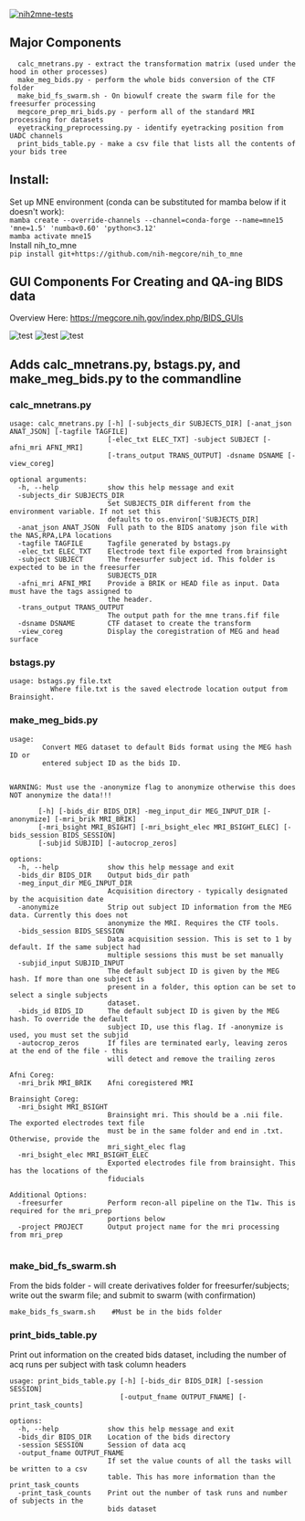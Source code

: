 [![nih2mne-tests](https://github.com/nih-megcore/nih_to_mne/actions/workflows/nih2mne-actions.yml/badge.svg?branch=master)](https://github.com/nih-megcore/nih_to_mne/actions/workflows/nih2mne-actions.yml)

## Major Components
```
  calc_mnetrans.py - extract the transformation matrix (used under the hood in other processes)
  make_meg_bids.py - perform the whole bids conversion of the CTF folder
  make_bid_fs_swarm.sh - On biowulf create the swarm file for the freesurfer processing
  megcore_prep_mri_bids.py - perform all of the standard MRI processing for datasets
  eyetracking_preprocessing.py - identify eyetracking position from UADC channels
  print_bids_table.py - make a csv file that lists all the contents of your bids tree
```

## Install:
Set up MNE environment (conda can be substituted for mamba below if it doesn't work):<br>
```mamba create --override-channels --channel=conda-forge --name=mne15 'mne=1.5' 'numba<0.60' 'python<3.12'``` <br>
```mamba activate mne15```<br>
Install nih_to_mne<br>
```pip install git+https://github.com/nih-megcore/nih_to_mne```

## GUI Components For Creating and QA-ing BIDS data
Overview Here: https://megcore.nih.gov/index.php/BIDS_GUIs

![test](images/Project_panel_view.png)
![test](images/Subject_panel_switch_task_epochs.png)
![test](images/Plot_mri_views.png)


## Adds calc_mnetrans.py, bstags.py, and make_meg_bids.py to the commandline

### calc_mnetrans.py
```
usage: calc_mnetrans.py [-h] [-subjects_dir SUBJECTS_DIR] [-anat_json ANAT_JSON] [-tagfile TAGFILE]
                        [-elec_txt ELEC_TXT] -subject SUBJECT [-afni_mri AFNI_MRI]
                        [-trans_output TRANS_OUTPUT] -dsname DSNAME [-view_coreg]

optional arguments:
  -h, --help            show this help message and exit
  -subjects_dir SUBJECTS_DIR
                        Set SUBJECTS_DIR different from the environment variable. If not set this
                        defaults to os.environ['SUBJECTS_DIR]
  -anat_json ANAT_JSON  Full path to the BIDS anatomy json file with the NAS,RPA,LPA locations
  -tagfile TAGFILE      Tagfile generated by bstags.py
  -elec_txt ELEC_TXT    Electrode text file exported from brainsight
  -subject SUBJECT      The freesurfer subject id. This folder is expected to be in the freesurfer
                        SUBJECTS_DIR
  -afni_mri AFNI_MRI    Provide a BRIK or HEAD file as input. Data must have the tags assigned to
                        the header.
  -trans_output TRANS_OUTPUT
                        The output path for the mne trans.fif file
  -dsname DSNAME        CTF dataset to create the transform
  -view_coreg           Display the coregistration of MEG and head surface
```

### bstags.py
```
usage: bstags.py file.txt
          Where file.txt is the saved electrode location output from Brainsight.
```

### make_meg_bids.py
```
usage: 
        Convert MEG dataset to default Bids format using the MEG hash ID or 
        entered subject ID as the bids ID.        
        

WARNING: Must use the -anonymize flag to anonymize otherwise this does NOT anonymize the data!!!
        
       [-h] [-bids_dir BIDS_DIR] -meg_input_dir MEG_INPUT_DIR [-anonymize] [-mri_brik MRI_BRIK]
       [-mri_bsight MRI_BSIGHT] [-mri_bsight_elec MRI_BSIGHT_ELEC] [-bids_session BIDS_SESSION]
       [-subjid SUBJID] [-autocrop_zeros]

options:
  -h, --help            show this help message and exit
  -bids_dir BIDS_DIR    Output bids_dir path
  -meg_input_dir MEG_INPUT_DIR
                        Acquisition directory - typically designated by the acquisition date
  -anonymize            Strip out subject ID information from the MEG data. Currently this does not
                        anonymize the MRI. Requires the CTF tools.
  -bids_session BIDS_SESSION
                        Data acquisition session. This is set to 1 by default. If the same subject had
                        multiple sessions this must be set manually
  -subjid_input SUBJID_INPUT
                        The default subject ID is given by the MEG hash. If more than one subject is
                        present in a folder, this option can be set to select a single subjects
                        dataset.
  -bids_id BIDS_ID      The default subject ID is given by the MEG hash. To override the default
                        subject ID, use this flag. If -anonymize is used, you must set the subjid
  -autocrop_zeros       If files are terminated early, leaving zeros at the end of the file - this
                        will detect and remove the trailing zeros

Afni Coreg:
  -mri_brik MRI_BRIK    Afni coregistered MRI

Brainsight Coreg:
  -mri_bsight MRI_BSIGHT
                        Brainsight mri. This should be a .nii file. The exported electrodes text file
                        must be in the same folder and end in .txt. Otherwise, provide the
                        mri_sight_elec flag
  -mri_bsight_elec MRI_BSIGHT_ELEC
                        Exported electrodes file from brainsight. This has the locations of the
                        fiducials

Additional Options:
  -freesurfer           Perform recon-all pipeline on the T1w. This is required for the mri_prep
                        portions below
  -project PROJECT      Output project name for the mri processing from mri_prep


```
### make_bid_fs_swarm.sh
From the bids folder - will create derivatives folder for freesurfer/subjects; write out the swarm file; and submit to swarm (with confirmation)
```
make_bids_fs_swarm.sh    #Must be in the bids folder
```



### print_bids_table.py
Print out information on the created bids dataset, including the number of acq runs per subject with task column headers
```
usage: print_bids_table.py [-h] [-bids_dir BIDS_DIR] [-session SESSION]
                           [-output_fname OUTPUT_FNAME] [-print_task_counts]

options:
  -h, --help            show this help message and exit
  -bids_dir BIDS_DIR    Location of the bids directory
  -session SESSION      Session of data acq
  -output_fname OUTPUT_FNAME
                        If set the value counts of all the tasks will be written to a csv
                        table. This has more information than the print_task_counts
  -print_task_counts    Print out the number of task runs and number of subjects in the
                        bids dataset
```
